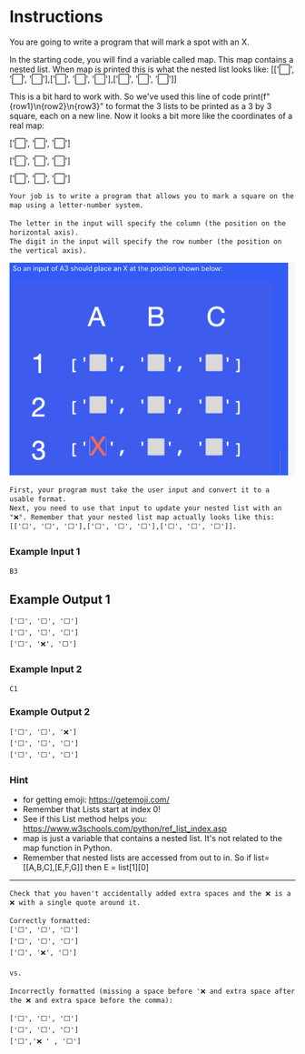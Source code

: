 # Instructions

You are going to write a program that will mark a spot with an X.

In the starting code, you will find a variable called map.
This map contains a nested list. When map is printed this is what the nested list looks like:
[['⬜️', '⬜️', '⬜️'],['⬜️', '⬜️', '⬜️'],['⬜️', '⬜️', '⬜️']]

This is a bit hard to work with. So we've used this line of code print(f"{row1}\n{row2}\n{row3}" 
to format the 3 lists to be printed as a 3 by 3 square, each on a new line. Now it looks a bit more like the coordinates of a real map:

['⬜️', '⬜️', '⬜️']

['⬜️', '⬜️', '⬜️']

['⬜️', '⬜️', '⬜️']


    Your job is to write a program that allows you to mark a square on the map using a letter-number system.
    
    The letter in the input will specify the column (the position on the horizontal axis).
    The digit in the input will specify the row number (the position on the vertical axis). 
![Alt text](image.png)

    First, your program must take the user input and convert it to a usable format.
    Next, you need to use that input to update your nested list with an "❌". Remember that your nested list map actually looks like this: 
    [['⬜️', '⬜️', '⬜️'],['⬜️', '⬜️', '⬜️'],['⬜️', '⬜️', '⬜️']].

### Example Input 1
    B3
## Example Output 1
    ['⬜️', '⬜️', '⬜️']
    ['⬜️', '⬜️', '⬜️']
    ['⬜️', '❌', '⬜️']


### Example Input 2
    C1
### Example Output 2
    ['⬜️', '⬜️', '❌']
    ['⬜️', '⬜️', '⬜️']
    ['⬜️', '⬜️', '⬜️']

### Hint

* for getting emoji: https://getemoji.com/
* Remember that Lists start at index 0!
* See if this List method helps you: https://www.w3schools.com/python/ref_list_index.asp
* map is just a variable that contains a nested list. It's not related to the map function in Python.
* Remember that nested lists are accessed from out to in. So if list=[[A,B,C],[E,F,G]] then E = list[1][0]
  

---

    Check that you haven't accidentally added extra spaces and the ❌ is a ❌ with a single quote around it.
    
    Correctly formatted:
    ['⬜️', '⬜️', '⬜️']
    ['⬜️', '⬜️', '⬜️']
    ['⬜️', '❌', '⬜️']

    vs.

    Incorrectly formatted (missing a space before '❌ and extra space after the ❌ and extra space before the comma):

    ['⬜️', '⬜️', '⬜️']
    ['⬜️', '⬜️', '⬜️']
    ['⬜️','❌ ' , '⬜️']
